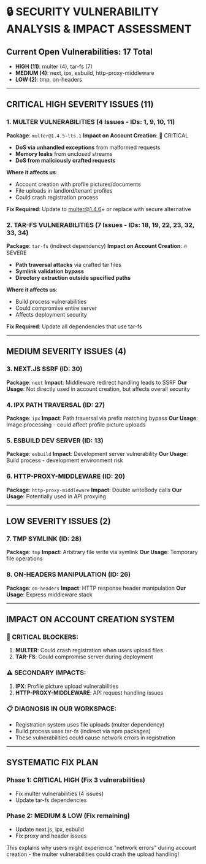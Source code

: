 # 🔒 SECURITY VULNERABILITY ANALYSIS & IMPACT ASSESSMENT

## Current Open Vulnerabilities: 17 Total
- **HIGH (11)**: multer (4), tar-fs (7) 
- **MEDIUM (4)**: next, ipx, esbuild, http-proxy-middleware
- **LOW (2)**: tmp, on-headers

---

## CRITICAL HIGH SEVERITY ISSUES (11)

### 1. MULTER VULNERABILITIES (4 Issues - IDs: 1, 9, 10, 11)
**Package**: `multer@1.4.5-lts.1`
**Impact on Account Creation**: 🚨 CRITICAL
- **DoS via unhandled exceptions** from malformed requests
- **Memory leaks** from unclosed streams
- **DoS from maliciously crafted requests**

**Where it affects us**:
- Account creation with profile pictures/documents
- File uploads in landlord/tenant profiles
- Could crash registration process

**Fix Required**: Update to multer@1.4.6+ or replace with secure alternative

### 2. TAR-FS VULNERABILITIES (7 Issues - IDs: 18, 19, 22, 23, 32, 33, 34)
**Package**: `tar-fs` (indirect dependency)
**Impact on Account Creation**: 🔥 SEVERE
- **Path traversal attacks** via crafted tar files
- **Symlink validation bypass** 
- **Directory extraction outside specified paths**

**Where it affects us**:
- Build process vulnerabilities
- Could compromise entire server
- Affects deployment security

**Fix Required**: Update all dependencies that use tar-fs

---

## MEDIUM SEVERITY ISSUES (4)

### 3. NEXT.JS SSRF (ID: 30)
**Package**: `next` 
**Impact**: Middleware redirect handling leads to SSRF
**Our Usage**: Not directly used in account creation, but affects overall security

### 4. IPX PATH TRAVERSAL (ID: 27)  
**Package**: `ipx`
**Impact**: Path traversal via prefix matching bypass
**Our Usage**: Image processing - could affect profile picture uploads

### 5. ESBUILD DEV SERVER (ID: 13)
**Package**: `esbuild`
**Impact**: Development server vulnerability 
**Our Usage**: Build process - development environment risk

### 6. HTTP-PROXY-MIDDLEWARE (ID: 20)
**Package**: `http-proxy-middleware`
**Impact**: Double writeBody calls
**Our Usage**: Potentially used in API proxying

---

## LOW SEVERITY ISSUES (2)

### 7. TMP SYMLINK (ID: 28)
**Package**: `tmp`
**Impact**: Arbitrary file write via symlink
**Our Usage**: Temporary file operations

### 8. ON-HEADERS MANIPULATION (ID: 26)
**Package**: `on-headers`
**Impact**: HTTP response header manipulation
**Our Usage**: Express middleware stack

---

## IMPACT ON ACCOUNT CREATION SYSTEM

### 🚨 CRITICAL BLOCKERS:
1. **MULTER**: Could crash registration when users upload files
2. **TAR-FS**: Could compromise server during deployment

### ⚠️ SECONDARY IMPACTS:
1. **IPX**: Profile picture upload vulnerabilities
2. **HTTP-PROXY-MIDDLEWARE**: API request handling issues

### 📋 DIAGNOSIS IN OUR WORKSPACE:
- Registration system uses file uploads (multer dependency)
- Build process uses tar-fs (indirect via npm packages)
- These vulnerabilities could cause network errors in registration

---

## SYSTEMATIC FIX PLAN

### Phase 1: CRITICAL HIGH (Fix 3 vulnerabilities)
- Fix multer vulnerabilities (4 issues)
- Update tar-fs dependencies

### Phase 2: MEDIUM & LOW (Fix remaining)
- Update next.js, ipx, esbuild
- Fix proxy and header issues

This explains why users might experience "network errors" during account creation - the multer vulnerabilities could crash the upload handling!